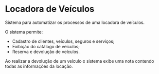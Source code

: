 # Locadora de Veículos

Sistema para automatizar os processos de uma locadora de veículos.

O sistema permite:
* Cadastro de clientes, veículos, seguros e serviços;
* Exibição do catálogo de veículos;
* Reserva e devolução de veículos.

Ao realizar a devolução de um veículo o sistema exibe uma nota contendo todas as informações da locação.
